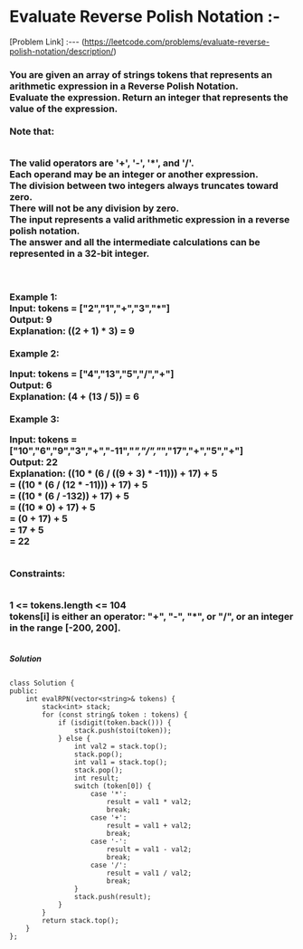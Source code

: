 # Evaluate Reverse Polish Notation :-

[Problem Link] :--- (https://leetcode.com/problems/evaluate-reverse-polish-notation/description/)

<h3>
You are given an array of strings tokens that represents an arithmetic expression in a Reverse Polish Notation.
<br>
Evaluate the expression. Return an integer that represents the value of the expression.
<br><br>
Note that:<br><br>

The valid operators are '+', '-', '*', and '/'.<br>
Each operand may be an integer or another expression.<br>
The division between two integers always truncates toward zero.<br>
There will not be any division by zero.<br>
The input represents a valid arithmetic expression in a reverse polish notation.<br>
The answer and all the intermediate calculations can be represented in a 32-bit integer.<br><br><br>

Example 1:<br>
Input: tokens = ["2","1","+","3","*"]<br>
Output: 9<br>
Explanation: ((2 + 1) * 3) = 9<br><br>
Example 2:<br>

Input: tokens = ["4","13","5","/","+"]<br>
Output: 6<br>
Explanation: (4 + (13 / 5)) = 6<br><br>
Example 3:<br>

Input: tokens = ["10","6","9","3","+","-11","*","/","*","17","+","5","+"]<br>
Output: 22<br>
Explanation: ((10 * (6 / ((9 + 3) * -11))) + 17) + 5<br>
= ((10 * (6 / (12 * -11))) + 17) + 5<br>
= ((10 * (6 / -132)) + 17) + 5<br>
= ((10 * 0) + 17) + 5<br>
= (0 + 17) + 5<br>
= 17 + 5<br>
= 22<br><br>
 

Constraints:<br><br>

1 <= tokens.length <= 104<br>
tokens[i] is either an operator: "+", "-", "*", or "/", or an integer in the range [-200, 200].<br><br>
  
</h3>

***Solution***

```

class Solution {
public:
    int evalRPN(vector<string>& tokens) {
        stack<int> stack;
        for (const string& token : tokens) {
            if (isdigit(token.back())) {
                stack.push(stoi(token));
            } else {
                int val2 = stack.top();
                stack.pop();
                int val1 = stack.top();
                stack.pop();
                int result;
                switch (token[0]) {
                    case '*':
                        result = val1 * val2;
                        break;
                    case '+':
                        result = val1 + val2;
                        break;
                    case '-':
                        result = val1 - val2;
                        break;
                    case '/':
                        result = val1 / val2;
                        break;
                }
                stack.push(result);
            }
        }
        return stack.top();
    }
};

```
